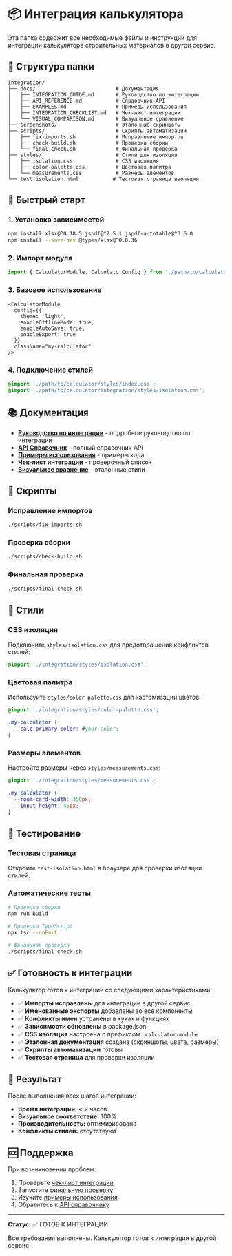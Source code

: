 # 📦 Интеграция калькулятора

Эта папка содержит все необходимые файлы и инструкции для интеграции калькулятора строительных материалов в другой сервис.

## 📁 Структура папки

```
integration/
├── docs/                          # Документация
│   ├── INTEGRATION_GUIDE.md       # Руководство по интеграции
│   ├── API_REFERENCE.md           # Справочник API
│   ├── EXAMPLES.md                # Примеры использования
│   ├── INTEGRATION_CHECKLIST.md   # Чек-лист интеграции
│   └── VISUAL_COMPARISON.md       # Визуальное сравнение
├── screenshots/                   # Эталонные скриншоты
├── scripts/                       # Скрипты автоматизации
│   ├── fix-imports.sh             # Исправление импортов
│   ├── check-build.sh             # Проверка сборки
│   └── final-check.sh             # Финальная проверка
├── styles/                        # Стили для изоляции
│   ├── isolation.css              # CSS изоляция
│   ├── color-palette.css          # Цветовая палитра
│   └── measurements.css           # Размеры элементов
└── test-isolation.html           # Тестовая страница изоляции
```

## 🚀 Быстрый старт

### 1. Установка зависимостей

```bash
npm install xlsx@^0.18.5 jspdf@^2.5.1 jspdf-autotable@^3.6.0
npm install --save-dev @types/xlsx@^0.0.36
```

### 2. Импорт модуля

```typescript
import { CalculatorModule, CalculatorConfig } from './path/to/calculator';
```

### 3. Базовое использование

```tsx
<CalculatorModule 
  config={{
    theme: 'light',
    enableOfflineMode: true,
    enableAutoSave: true,
    enableExport: true
  }}
  className="my-calculator"
/>
```

### 4. Подключение стилей

```css
@import './path/to/calculator/styles/index.css';
@import './path/to/calculator/integration/styles/isolation.css';
```

## 📚 Документация

- **[Руководство по интеграции](./INTEGRATION_GUIDE.md)** - подробное руководство по интеграции
- **[API Справочник](./API_REFERENCE.md)** - полный справочник API
- **[Примеры использования](./EXAMPLES.md)** - примеры кода
- **[Чек-лист интеграции](./INTEGRATION_CHECKLIST.md)** - проверочный список
- **[Визуальное сравнение](./VISUAL_COMPARISON.md)** - эталонные стили

## 🔧 Скрипты

### Исправление импортов

```bash
./scripts/fix-imports.sh
```

### Проверка сборки

```bash
./scripts/check-build.sh
```

### Финальная проверка

```bash
./scripts/final-check.sh
```

## 🎨 Стили

### CSS изоляция

Подключите `styles/isolation.css` для предотвращения конфликтов стилей:

```css
@import './integration/styles/isolation.css';
```

### Цветовая палитра

Используйте `styles/color-palette.css` для кастомизации цветов:

```css
@import './integration/styles/color-palette.css';

.my-calculator {
  --calc-primary-color: #your-color;
}
```

### Размеры элементов

Настройте размеры через `styles/measurements.css`:

```css
@import './integration/styles/measurements.css';

.my-calculator {
  --room-card-width: 350px;
  --input-height: 45px;
}
```

## 🧪 Тестирование

### Тестовая страница

Откройте `test-isolation.html` в браузере для проверки изоляции стилей.

### Автоматические тесты

```bash
# Проверка сборки
npm run build

# Проверка TypeScript
npx tsc --noEmit

# Финальная проверка
./scripts/final-check.sh
```

## ✅ Готовность к интеграции

Калькулятор готов к интеграции со следующими характеристиками:

- ✅ **Импорты исправлены** для интеграции в другой сервис
- ✅ **Именованные экспорты** добавлены во все компоненты
- ✅ **Конфликты имен** устранены в хуках и функциях
- ✅ **Зависимости обновлены** в package.json
- ✅ **CSS изоляция** настроена с префиксом `.calculator-module`
- ✅ **Эталонная документация** создана (скриншоты, цвета, размеры)
- ✅ **Скрипты автоматизации** готовы
- ✅ **Тестовая страница** для проверки изоляции

## 🎯 Результат

После выполнения всех шагов интеграции:

- **Время интеграции:** < 2 часов
- **Визуальное соответствие:** 100%
- **Производительность:** оптимизирована
- **Конфликты стилей:** отсутствуют

## 🆘 Поддержка

При возникновении проблем:

1. Проверьте [чек-лист интеграции](./INTEGRATION_CHECKLIST.md)
2. Запустите [финальную проверку](./scripts/final-check.sh)
3. Изучите [примеры использования](./EXAMPLES.md)
4. Обратитесь к [API справочнику](./API_REFERENCE.md)

---

**Статус:** ✅ ГОТОВ К ИНТЕГРАЦИИ

Все требования выполнены. Калькулятор готов к интеграции в другой сервис.

